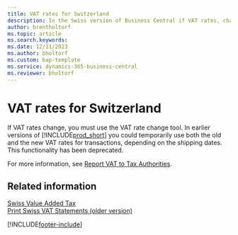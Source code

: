 ```yaml
---
title: VAT rates for Switzerland
description: In the Swiss version of Business Central if VAT rates, change you must use the VAT rate change tool as explained here.
author: brentholtorf
ms.topic: article
ms.search.keywords:
ms.date: 12/11/2023
ms.author: bholtorf
ms.custom: bap-template
ms.service: dynamics-365-business-central
ms.reviewer: bholtorf
---
```

# VAT rates for Switzerland

If VAT rates change, you must use the VAT rate change tool. In earlier versions of [!INCLUDE[prod_short](../../includes/prod_short.md)] you could temporarily use both the old and the new VAT rates for transactions, depending on the shipping dates. This functionality has been deprecated.  

For more information, see [Report VAT to Tax Authorities](../../finance-how-report-vat.md).  

## Related information  

 [Swiss Value Added Tax](swiss-value-added-tax.md)   
 [Print Swiss VAT Statements (older version)](how-to-print-swiss-vat-statements-older-version-.md)


[!INCLUDE[footer-include](../../includes/footer-banner.md)]

